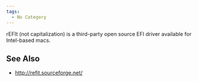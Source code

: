 ```yaml
---
tags:
  - No Category
---
```

rEFIt (not capitalization) is a third-party open source EFI driver
available for Intel-based macs.

## See Also

- <http://refit.sourceforge.net/>